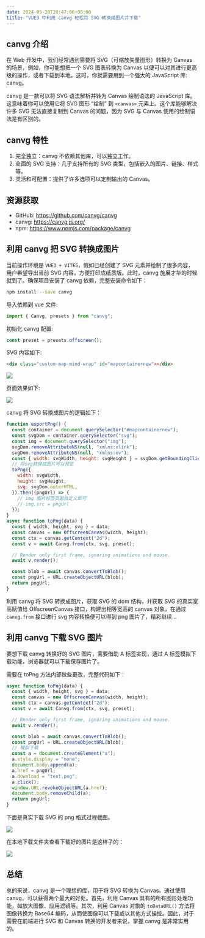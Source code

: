 ```yaml
---
date: 2024-05-20T20:47:06+08:00
title: "VUE3 中利用 canvg 轻松将 SVG 转换成图片并下载"
---
```


## canvg 介绍

在 Web 开发中，我们经常遇到需要将 SVG（可缩放矢量图形）转换为 Canvas 的场景，例如，你可能想把一个 SVG 图表转换为 Canvas 以便可以对其进行更高级的操作，或者下载到本地。这时，你就需要用到一个强大的 JavaScript 库: canvg。

canvg 是一款可以将 SVG 语法解析并转为 Canvas 绘制语法的 JavaScript 库。这意味着你可以使用它将 SVG 图形 “绘制” 到 `<canvas>` 元素上。这个库能够解决许多 SVG 无法直接复制到 Canvas 的问题，因为 SVG 与 Canvas 使用的绘制语法是有区别的。

## canvg 特性

1. 完全独立：canvg 不依赖其他库，可以独立工作。
2. 全面的 SVG 支持：几乎支持所有的 SVG 类型，包括嵌入的图片、链接、样式等。
3. 灵活和可配置：提供了许多选项可以定制输出的 Canvas。

## 资源获取

- GitHub: https://github.com/canvg/canvg
- canvg: https://canvg.js.org/
- npm: https://www.npmjs.com/package/canvg

## 利用 canvg 把 SVG 转换成图片

当前操作环境是 `VUE3 + VITE5`，假如已经创建了 SVG 元素并绘制了很多内容，用户希望导出当前 SVG 内容，方便打印成纸质版。此时，canvg 施展才华的时候就到了。确保项目安装了 canvg 依赖，完整安装命令如下：

```sh
npm install --save canvg
```

导入依赖到 vue 文件:

```js
import { Canvg, presets } from "canvg";
```

初始化 canvg 配置:

```js
const preset = presets.offscreen();
```

SVG 内容如下:

```html
<div class="custom-map-mind-wrap" id="mapcontainernew"></div>
```

![](../assets/images/articles/176/01.png)

页面效果如下:

![](../assets/images/articles/176/02.png)

canvg 将 SVG 转换成图片的逻辑如下：

```js
function exportPng() {
  const container = document.querySelector("#mapcontainernew");
  const svgDom = container.querySelector("svg");
  const img = document.querySelector("img");
  svgDom.removeAttributeNS(null, "xmlns:xlink");
  svgDom.removeAttributeNS(null, "xmlns:ev");
  const { width: svgWidth, height: svgHeight } = svgDom.getBoundingClientRect();
  // 将svg转换成图片可以预览
  toPng({
    width: svgWidth,
    height: svgHeight,
    svg: svgDom.outerHTML,
  }).then((pngUrl) => {
    // img 图片标签页面自定义即可
    // img.src = pngUrl
  });
}
async function toPng(data) {
  const { width, height, svg } = data;
  const canvas = new OffscreenCanvas(width, height);
  const ctx = canvas.getContext("2d");
  const v = await Canvg.from(ctx, svg, preset);

  // Render only first frame, ignoring animations and mouse.
  await v.render();

  const blob = await canvas.convertToBlob();
  const pngUrl = URL.createObjectURL(blob);
  return pngUrl;
}
```

利用 canvg 将 SVG 转换成图片，获取 SVG 的 dom 结构，并获取 SVG 的真实宽高赋值给 OffscreenCanvas 接口，构建出相等宽高的 canvas 对象，在通过 `canvg.from` 接口进行 svg 内容转换便可以得到 png 图片了，精彩继续...

## 利用 canvg 下载 SVG 图片

要想下载 canvg 转换好的 SVG 图片，需要借助 A 标签实现，通过 A 标签模拟下载功能，浏览器就可以下载保存图片了。

需要在 toPng 方法内部做些更改，完整代码如下：

```js
async function toPng(data) {
  const { width, height, svg } = data;
  const canvas = new OffscreenCanvas(width, height);
  const ctx = canvas.getContext("2d");
  const v = await Canvg.from(ctx, svg, preset);

  // Render only first frame, ignoring animations and mouse.
  await v.render();

  const blob = await canvas.convertToBlob();
  const pngUrl = URL.createObjectURL(blob);
  // 模拟下载
  const a = document.createElement("a");
  a.style.display = "none";
  document.body.append(a);
  a.href = pngUrl;
  a.download = "test.png";
  a.click();
  window.URL.revokeObjectURL(a.href);
  document.body.removeChild(a);
  return pngUrl;
}
```

下面是真实下载 SVG 的 png 格式过程截图。

![](../assets/images/articles/176/01.gif)

在本地下载文件夹查看下载好的图片是这样子的：

![](../assets/images/articles/176/03.png)

## 总结

总的来说，canvg 是一个理想的库，用于将 SVG 转换为 Canvas。通过使用 canvg，可以获得两个最大的好处。首先，利用 Canvas 具有的所有图形处理功能，如放大图像、应用滤镜等。其次，利用 Canvas 对象的 `toDataURL()` 方法将图像转换为 Base64 编码，从而使图像可以下载或以其他方式操控。因此，对于需要在前端进行 SVG 和 Canvas 转换的开发者来说，掌握 canvg 是非常实用的。
